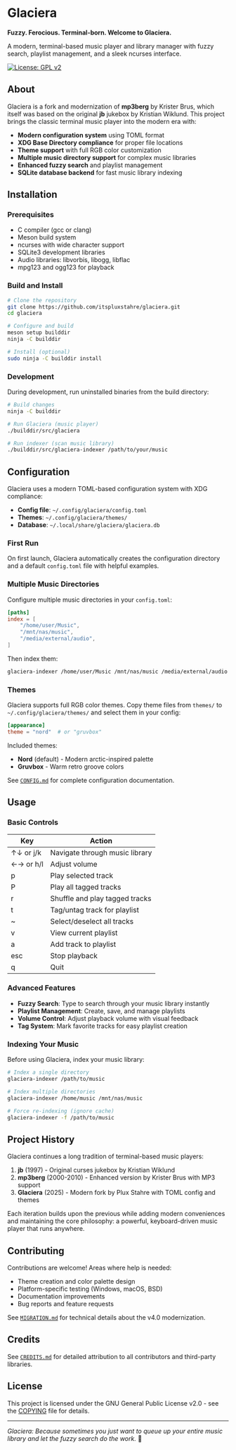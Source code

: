 # Glaciera

**Fuzzy. Ferocious. Terminal-born. Welcome to Glaciera.**

A modern, terminal-based music player and library manager with fuzzy search, playlist management, and a sleek ncurses interface.

[![License: GPL v2](https://img.shields.io/badge/License-GPL%20v2-blue.svg)](https://www.gnu.org/licenses/gpl-2.0.html)

## About

Glaciera is a fork and modernization of **mp3berg** by Krister Brus, which itself was based on the original **jb** jukebox by Kristian Wiklund. This project brings the classic terminal music player into the modern era with:

- **Modern configuration system** using TOML format
- **XDG Base Directory compliance** for proper file locations
- **Theme support** with full RGB color customization
- **Multiple music directory support** for complex music libraries
- **Enhanced fuzzy search** and playlist management
- **SQLite database backend** for fast music library indexing

## Installation

### Prerequisites

- C compiler (gcc or clang)
- Meson build system
- ncurses with wide character support
- SQLite3 development libraries
- Audio libraries: libvorbis, libogg, libflac
- mpg123 and ogg123 for playback

### Build and Install

```bash
# Clone the repository
git clone https://github.com/itspluxstahre/glaciera.git
cd glaciera

# Configure and build
meson setup builddir
ninja -C builddir

# Install (optional)
sudo ninja -C builddir install
```

### Development

During development, run uninstalled binaries from the build directory:

```bash
# Build changes
ninja -C builddir

# Run Glaciera (music player)
./builddir/src/glaciera

# Run indexer (scan music library)
./builddir/src/glaciera-indexer /path/to/your/music
```

## Configuration

Glaciera uses a modern TOML-based configuration system with XDG compliance:

- **Config file**: `~/.config/glaciera/config.toml`
- **Themes**: `~/.config/glaciera/themes/`
- **Database**: `~/.local/share/glaciera/glaciera.db`

### First Run

On first launch, Glaciera automatically creates the configuration directory and a default `config.toml` file with helpful examples.

### Multiple Music Directories

Configure multiple music directories in your `config.toml`:

```toml
[paths]
index = [
    "/home/user/Music",
    "/mnt/nas/music",
    "/media/external/audio",
]
```

Then index them:
```bash
glaciera-indexer /home/user/Music /mnt/nas/music /media/external/audio
```

### Themes

Glaciera supports full RGB color themes. Copy theme files from `themes/` to `~/.config/glaciera/themes/` and select them in your config:

```toml
[appearance]
theme = "nord"  # or "gruvbox"
```

Included themes:
- **Nord** (default) - Modern arctic-inspired palette
- **Gruvbox** - Warm retro groove colors

See [`CONFIG.md`](CONFIG.md) for complete configuration documentation.

## Usage

### Basic Controls

| Key | Action |
|-----|--------|
| ↑↓ or j/k | Navigate through music library |
| ←→ or h/l | Adjust volume |
| p | Play selected track |
| P | Play all tagged tracks |
| r | Shuffle and play tagged tracks |
| t | Tag/untag track for playlist |
| ~ | Select/deselect all tracks |
| v | View current playlist |
| a | Add track to playlist |
| esc | Stop playback |
| q | Quit |

### Advanced Features

- **Fuzzy Search**: Type to search through your music library instantly
- **Playlist Management**: Create, save, and manage playlists
- **Volume Control**: Adjust playback volume with visual feedback
- **Tag System**: Mark favorite tracks for easy playlist creation

### Indexing Your Music

Before using Glaciera, index your music library:

```bash
# Index a single directory
glaciera-indexer /path/to/music

# Index multiple directories
glaciera-indexer /home/music /mnt/nas/music

# Force re-indexing (ignore cache)
glaciera-indexer -f /path/to/music
```

## Project History

Glaciera continues a long tradition of terminal-based music players:

1. **jb** (1997) - Original curses jukebox by Kristian Wiklund
2. **mp3berg** (2000-2010) - Enhanced version by Krister Brus with MP3 support
3. **Glaciera** (2025) - Modern fork by Plux Stahre with TOML config and themes

Each iteration builds upon the previous while adding modern conveniences and maintaining the core philosophy: a powerful, keyboard-driven music player that runs anywhere.

## Contributing

Contributions are welcome! Areas where help is needed:

- Theme creation and color palette design
- Platform-specific testing (Windows, macOS, BSD)
- Documentation improvements
- Bug reports and feature requests

See [`MIGRATION.md`](MIGRATION.md) for technical details about the v4.0 modernization.

## Credits

See [`CREDITS.md`](CREDITS.md) for detailed attribution to all contributors and third-party libraries.

## License

This project is licensed under the GNU General Public License v2.0 - see the [COPYING](COPYING) file for details.

---

*Glaciera: Because sometimes you just want to queue up your entire music library and let the fuzzy search do the work.* 🎵
